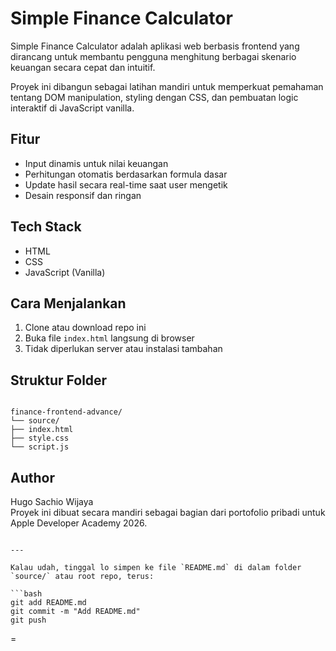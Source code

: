 
# Simple Finance Calculator

Simple Finance Calculator adalah aplikasi web berbasis frontend yang dirancang untuk membantu pengguna menghitung berbagai skenario keuangan secara cepat dan intuitif.

Proyek ini dibangun sebagai latihan mandiri untuk memperkuat pemahaman tentang DOM manipulation, styling dengan CSS, dan pembuatan logic interaktif di JavaScript vanilla.

## Fitur

- Input dinamis untuk nilai keuangan
- Perhitungan otomatis berdasarkan formula dasar
- Update hasil secara real-time saat user mengetik
- Desain responsif dan ringan

## Tech Stack

- HTML
- CSS
- JavaScript (Vanilla)

## Cara Menjalankan

1. Clone atau download repo ini
2. Buka file `index.html` langsung di browser
3. Tidak diperlukan server atau instalasi tambahan

## Struktur Folder

```

finance-frontend-advance/
└── source/
├── index.html
├── style.css
└── script.js

```

## Author

Hugo Sachio Wijaya  
Proyek ini dibuat secara mandiri sebagai bagian dari portofolio pribadi untuk Apple Developer Academy 2026.
```

---

Kalau udah, tinggal lo simpen ke file `README.md` di dalam folder `source/` atau root repo, terus:

```bash
git add README.md
git commit -m "Add README.md"
git push
```
=
